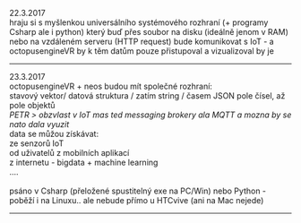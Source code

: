
22.3.2017<br />
hraju si s myšlenkou universálního systémového rozhraní (+ programy Csharp ale i python) který buď přes soubor na disku (ideálně jenom v RAM) nebo na vzdáleném serveru (HTTP request) bude komunikovat s IoT - a octopusengineVR by k těm datům pouze přistupoval a vizualizoval by je 
<br /><hr />
23.3.2017<br />
octopusengineVR + neos budou mít společné rozhraní:<br />
stavový vektor/ datová struktura / zatím string / časem JSON pole čísel, až pole objektů<br />
<i>PETR > obzvlast v IoT mas ted messaging brokery ala MQTT a mozna by se nato dala vyuzit</i><br />
data se můžou získávat:<br />
ze senzorů IoT<br />
od uživatelů z mobilních aplikací<br />
z internetu - bigdata + machine learning<br />
....<br />
<br />
psáno v Csharp (přeložené spustitelný exe na PC/Win) nebo Python - poběží i na Linuxu.. ale nebude přímo u HTCvive (ani na Mac nejede)<br /><hr />
